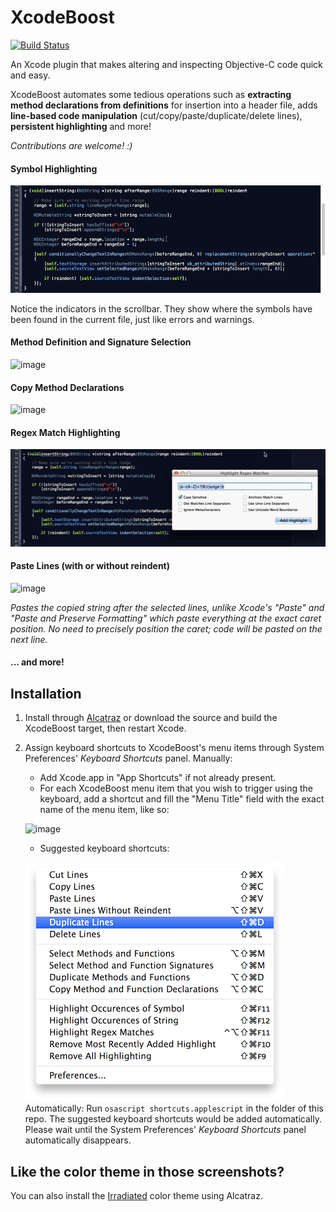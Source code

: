 XcodeBoost
==========

[![Build Status](https://travis-ci.org/fortinmike/XcodeBoost.svg?branch=master)](https://travis-ci.org/fortinmike/XcodeBoost)

An Xcode plugin that makes altering and inspecting Objective-C code quick and easy.

XcodeBoost automates some tedious operations such as **extracting method declarations from definitions** for insertion into a header file, adds **line-based code manipulation** (cut/copy/paste/duplicate/delete lines), **persistent highlighting** and more!

*Contributions are welcome! :)*

#### Symbol Highlighting
![image](Images/highlighting.gif)

Notice the indicators in the scrollbar. They show where the symbols have been found in the current file, just like errors and warnings.

#### Method Definition and Signature Selection
![image](Images/method-selection.gif)

#### Copy Method Declarations
![image](Images/copy-method-declarations.gif)

#### Regex Match Highlighting
![image](Images/highlight-regex.gif)

#### Paste Lines (with or without reindent)
![image](Images/paste-without-reindent.gif)

*Pastes the copied string after the selected lines, unlike Xcode's "Paste" and "Paste and Preserve Formatting" which paste everything at the exact caret position. No need to precisely position the caret; code will be pasted on the next line.*

#### ... and more!

## Installation

1. Install through [Alcatraz](https://github.com/supermarin/Alcatraz) or download the source and build the XcodeBoost target, then restart Xcode.
2. Assign keyboard shortcuts to XcodeBoost's menu items through System Preferences' *Keyboard Shortcuts* panel.
  Manually:
	- Add Xcode.app in "App Shortcuts" if not already present.
	- For each XcodeBoost menu item that you wish to trigger using the keyboard, add a shortcut and fill the "Menu Title" field with the exact name of the menu item, like so:
	
	![image](Images/shortcuts.png)
	
	- Suggested keyboard shortcuts:
	
	![image](Images/menu.png)
  Automatically:
  Run `osascript shortcuts.applescript` in the folder of this repo. The
suggested keyboard shortcuts would be added automatically. Please wait until the
System Preferences' *Keyboard Shortcuts* panel automatically disappears.
	
## Like the color theme in those screenshots?

You can also install the [Irradiated](https://github.com/fortinmike/irradiated-xcode-theme) color theme using Alcatraz.
